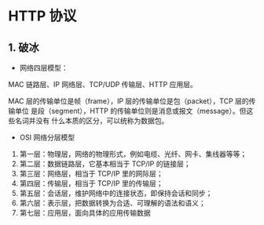 # HTTP 协议

## 1. 破冰

- 网络四层模型：
 
MAC 链路层、IP 网络层、TCP/UDP 传输层、HTTP 应用层。

MAC 层的传输单位是帧（frame），IP 层的传输单位是包（packet），TCP 层的传输单位
是段（segment），HTTP 的传输单位则是消息或报文（message）。但这些名词并没有
什么本质的区分，可以统称为数据包。

- OSI 网络分层模型

1. 第一层：物理层，网络的物理形式，例如电缆、光纤、网卡、集线器等等；
2. 第二层：数据链路层，它基本相当于 TCP/IP 的链接层；
3. 第三层：网络层，相当于 TCP/IP 里的网际层；
4. 第四层：传输层，相当于 TCP/IP 里的传输层；
5. 第五层：会话层，维护网络中的连接状态，即保持会话和同步；
6. 第六层：表示层，把数据转换为合适、可理解的语法和语义；
7. 第七层：应用层，面向具体的应用传输数据